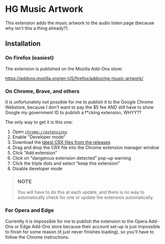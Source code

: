 # HG Music Artwork

This extension adds the music artwork to the audio listen page (because why isn't this a thing already?).

## Installation

### On Firefox (easiest)

The extension is published on the Mozilla Add-Ons store:

https://addons.mozilla.org/en-US/firefox/addon/ng-music-artwork/

### On Chrome, Brave, and others

It is unfortunately not possible for me to publish it to the Google Chrome Webstore, because I don't want to pay the $5 fee AND still have to show Google my government ID to publish a f*cking extension, WHYY??

The only way to get it is this one:

1. Open [`chrome://extensions`](chrome://extensions)
2. Enable "Developer mode"
3. Download the [latest CRX files from the releases](https://github.com/0xEAF/NG-Music-Artwork/releases)
4. Drag and drop the CRX file into the Chrome extension manager window
5. Click "Add extension"
6. Click on "dangerous extension detected" pop-up warning
7. Click the triple dots and select "keep this extension"
8. Disable developer mode

> ### NOTE
> You will have to do this at each update, and there is no way to automatically check for one or update the extension automatically.

### For Opera and Edge

Currently it is impossible for me to publish the extension to the Opera Add-Ons or Edge Add-Ons store because their account set-up is just impossible to finish for some reason (it just never finishes loading), so you'll have to follow the Chrome instructions.
